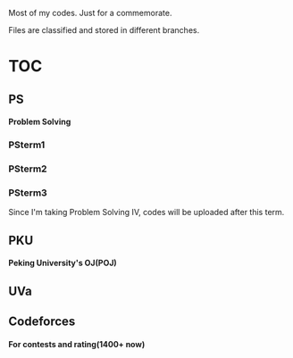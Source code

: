 Most of my codes.
Just for a commemorate.

Files are classified and stored in different branches.

# TOC

## PS

#### Problem Solving

### PSterm1

### PSterm2

### PSterm3

Since I'm taking Problem Solving IV, codes will be uploaded after this term.

## PKU

#### Peking University's OJ(POJ)

## UVa

## Codeforces

#### For contests and rating(1400+ now)
